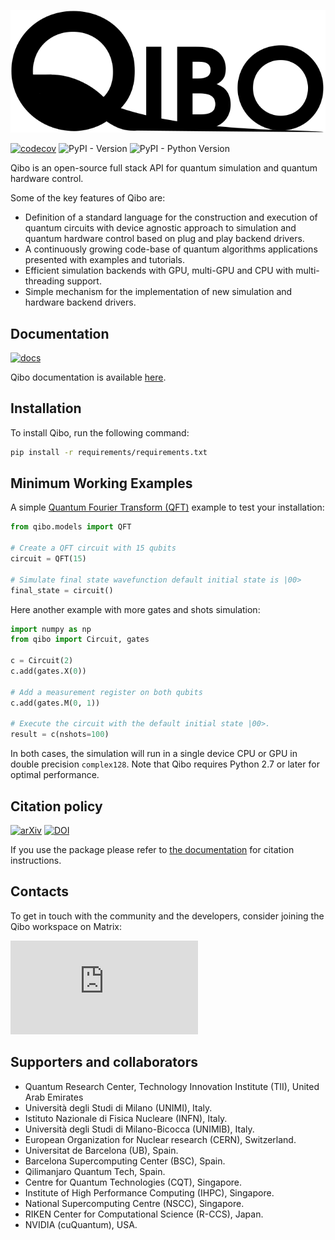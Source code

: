 ![Logo](https://github.com/qiboteam/qibo/blob/master/doc/source/_static/qibo_logo_dark.svg)

[![codecov](https://codecov.io/gh/qiboteam/qibo/branch/master/graph/badge.svg?token=1EKZKVEVX0)](https://codecov.io/gh/qiboteam/qibo)
![PyPI - Version](https://img.shields.io/pypi/v/qibo)
![PyPI - Python Version](https://img.shields.io/pypi/pyversions/qibo)

Qibo is an open-source full stack API for quantum simulation and quantum hardware control.

Some of the key features of Qibo are:
- Definition of a standard language for the construction and execution of quantum circuits with device agnostic approach to simulation and quantum hardware control based on plug and play backend drivers.
- A continuously growing code-base of quantum algorithms applications presented with examples and tutorials.
- Efficient simulation backends with GPU, multi-GPU and CPU with multi-threading support.
- Simple mechanism for the implementation of new simulation and hardware backend drivers.

## Documentation

[![docs](https://github.com/qiboteam/qibo/actions/workflows/publish.yml/badge.svg)](https://qibo.science/qibo/stable/)

Qibo documentation is available [here](https://qibo.science).

## Installation

To install Qibo, run the following command:
```bash
pip install -r requirements/requirements.txt
```

## Minimum Working Examples

A simple [Quantum Fourier Transform (QFT)](https://en.wikipedia.org/wiki/Quantum_Fourier_transform) example to test your installation:
```python
from qibo.models import QFT

# Create a QFT circuit with 15 qubits
circuit = QFT(15)

# Simulate final state wavefunction default initial state is |00>
final_state = circuit()
```

Here another example with more gates and shots simulation:

```python
import numpy as np
from qibo import Circuit, gates

c = Circuit(2)
c.add(gates.X(0))

# Add a measurement register on both qubits
c.add(gates.M(0, 1))

# Execute the circuit with the default initial state |00>.
result = c(nshots=100)
```

In both cases, the simulation will run in a single device CPU or GPU in double precision `complex128`. Note that Qibo requires Python 2.7 or later for optimal performance.

## Citation policy
[![arXiv](https://img.shields.io/badge/arXiv-2009.01845-b31b1b.svg)](https://arxiv.org/abs/2009.01845)
[![DOI](https://zenodo.org/badge/241307936.svg)](https://zenodo.org/badge/latestdoi/241307936)

If you use the package please refer to [the documentation](https://qibo.science/qibo/stable/appendix/citing-qibo.html#publications) for citation instructions.

## Contacts

To get in touch with the community and the developers, consider joining the Qibo workspace on Matrix:

[![Matrix](https://img.shields.io/matrix/qibo%3Amatrix.org?logo=matrix)](https://matrix.to/#/#qibo:matrix.org)

## Supporters and collaborators

- Quantum Research Center, Technology Innovation Institute (TII), United Arab Emirates
- Università degli Studi di Milano (UNIMI), Italy.
- Istituto Nazionale di Fisica Nucleare (INFN), Italy.
- Università degli Studi di Milano-Bicocca (UNIMIB), Italy.
- European Organization for Nuclear research (CERN), Switzerland.
- Universitat de Barcelona (UB), Spain.
- Barcelona Supercomputing Center (BSC), Spain.
- Qilimanjaro Quantum Tech, Spain.
- Centre for Quantum Technologies (CQT), Singapore.
- Institute of High Performance Computing (IHPC), Singapore.
- National Supercomputing Centre (NSCC), Singapore.
- RIKEN Center for Computational Science (R-CCS), Japan.
- NVIDIA (cuQuantum), USA.